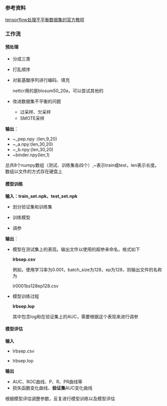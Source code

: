 ### 参考资料

[tensorflow处理不平衡数据集的官方教程](https://www.tensorflow.org/tutorials/structured_data/imbalanced_data)



### 工作流

#### 预处理

* 分成三类

* 打乱顺序

* 对氨基酸序列进行编码、填充

  nettcr用的是blosum50_20a，可以尝试其他的

* 改进数据集不平衡的问题

  * 过采样、欠采样
  * SMOTE采样

**输出**：

* \~_pep.npy :(len,9,20)
* \~_a.npy:(len,30,20)
* \~_b.npy:(len,30,20)
* ~binder.npy(len,1)

总共8个numpy数组（测试、训练集各四个）,~表示train或test，len表示长度。数组以文件的方式存在硬盘上



#### 模型训练

**输入：train_set.npk、test_set.npk**

* 划分验证集和训练集

* 训练模型
* 调参

**输出**：

* 模型在测试集上的表现。输出文件以使用的超参来命名，格式如下

  **lr<learnrate>bs<batchsize>ep<epoch>.csv**	

  例如，使用学习率为0.001，batch_size为128，ep为128，则输出文件的名称为

  lr0001bs128ep128.csv

* 模型训练过程

  **lr<learnrate>bs<batchsize>ep<epoch>.lop**

  其中包含log和在验证集上的AUC，需要根据这个表现来进行调参



#### 模型评估

**输入**

* lr<learnrate>bs<batchsize>ep<epoch>.csv

* lr<learnrate>bs<batchsize>ep<epoch>.lop

**输出**

* AUC、ROC曲线、P、R、PR曲线等
* 损失函数变化曲线、**验证集**AUC变化曲线

根据模型评估调整参数，反复进行模型训练以及模型评估







